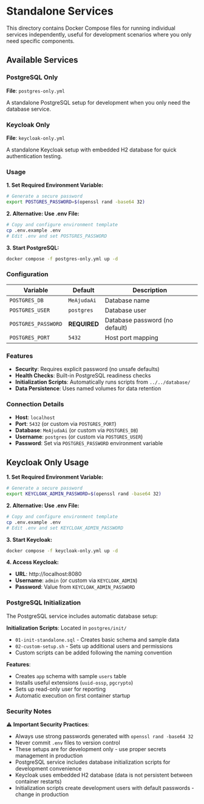 # Standalone Services

This directory contains Docker Compose files for running individual services independently, useful for development scenarios where you only need specific components.

## Available Services

### PostgreSQL Only

**File**: `postgres-only.yml`

A standalone PostgreSQL setup for development when you only need the database service.

### Keycloak Only

**File**: `keycloak-only.yml`

A standalone Keycloak setup with embedded H2 database for quick authentication testing.

### Usage

**1. Set Required Environment Variable:**
```bash
# Generate a secure password
export POSTGRES_PASSWORD=$(openssl rand -base64 32)
```

**2. Alternative: Use .env File:**
```bash
# Copy and configure environment template
cp .env.example .env
# Edit .env and set POSTGRES_PASSWORD
```

**3. Start PostgreSQL:**
```bash
docker compose -f postgres-only.yml up -d
```

### Configuration

| Variable | Default | Description |
|----------|---------|-------------|
| `POSTGRES_DB` | `MeAjudaAi` | Database name |
| `POSTGRES_USER` | `postgres` | Database user |
| `POSTGRES_PASSWORD` | **REQUIRED** | Database password (no default) |
| `POSTGRES_PORT` | `5432` | Host port mapping |

### Features

- **Security**: Requires explicit password (no unsafe defaults)
- **Health Checks**: Built-in PostgreSQL readiness checks
- **Initialization Scripts**: Automatically runs scripts from `../../database/`
- **Data Persistence**: Uses named volumes for data retention

### Connection Details

- **Host**: `localhost`
- **Port**: `5432` (or custom via `POSTGRES_PORT`)
- **Database**: `MeAjudaAi` (or custom via `POSTGRES_DB`)
- **Username**: `postgres` (or custom via `POSTGRES_USER`)
- **Password**: Set via `POSTGRES_PASSWORD` environment variable

## Keycloak Only Usage

**1. Set Required Environment Variable:**
```bash
# Generate a secure password
export KEYCLOAK_ADMIN_PASSWORD=$(openssl rand -base64 32)
```

**2. Alternative: Use .env File:**
```bash
# Copy and configure environment template
cp .env.example .env
# Edit .env and set KEYCLOAK_ADMIN_PASSWORD
```

**3. Start Keycloak:**
```bash
docker compose -f keycloak-only.yml up -d
```

**4. Access Keycloak:**
- **URL**: http://localhost:8080
- **Username**: `admin` (or custom via `KEYCLOAK_ADMIN`)
- **Password**: Value from `KEYCLOAK_ADMIN_PASSWORD`

### PostgreSQL Initialization

The PostgreSQL service includes automatic database setup:

**Initialization Scripts**: Located in `postgres/init/`
- `01-init-standalone.sql` - Creates basic schema and sample data
- `02-custom-setup.sh` - Sets up additional users and permissions
- Custom scripts can be added following the naming convention

**Features**:
- Creates `app` schema with sample `users` table
- Installs useful extensions (`uuid-ossp`, `pgcrypto`)
- Sets up read-only user for reporting
- Automatic execution on first container startup

### Security Notes

⚠️ **Important Security Practices**:
- Always use strong passwords generated with `openssl rand -base64 32`
- Never commit `.env` files to version control
- These setups are for development only - use proper secrets management in production
- PostgreSQL service includes database initialization scripts for development convenience
- Keycloak uses embedded H2 database (data is not persistent between container restarts)
- Initialization scripts create development users with default passwords - change in production